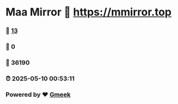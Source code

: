# Maa Mirror :link: https://mmirror.top 
### :page_facing_up: [13](https://mmirror.top/tag.html) 
### :speech_balloon: 0 
### :hibiscus: 36190 
### :alarm_clock: 2025-05-10 00:53:11 
### Powered by :heart: [Gmeek](https://github.com/Meekdai/Gmeek)
